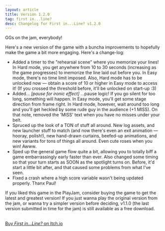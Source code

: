 ```yaml
---
layout: article
title: Version 1.2.0
tag: first in...line?
desc: Changelog for First in...Line? v1.2.0
---
```

GGs on the jam, everybody!

Here's a new version of the game with a buncha improvements to hopefully make the game a bit more engaging. Here's a change-log:

- Added a timer to the "rehearsal scene" where you memorize your lines! In Hard mode, you get anywhere from 10 to 30 seconds (increasing as the game progresses) to memorize the line laid out before you. In Easy mode, there's no time limit imposed. Also, Hard mode has to be unlocked now — obtain a score of 10 or higher in Easy mode to access it! (If you crossed the threshold before, it'll be unlocked on start-up :3)
- Added... *[pause for ironic effect]* ...pause logic! If you go silent for too long, something will happen. In Easy mode, you'll get some stage direction from frame right. In Hard mode, however, wait around too long and you'll get heckled by some rude guy in the audience (+1 MISS). On that note, removed the 'MISS' text when you have no misses under your belt.
- Spruced up the look of a TON of stuff all around. New log assets, and new launcher stuff to match (and now there's even an exit animation — hooray, polish!), new hand-drawn curtains, beefed-up animations, and new variants for tons of things all around. Even cute roses when you win! Awww.
- Sped up the general game flow quite a bit, allowing you to totally biff a game embarrassingly early faster than ever. Also changed some timing so that your turn starts as SOON as the spotlight turns on. Before, it'd start a little bit after, and that caused some problems from what I've seen.
- Fixed a crash where a high score variable wasn't being updated properly. Thanx Paul!

If you liked this game in the PlayJam, consider buying the game to get the latest and greatest version! If you just wanna play the original version from the jam, or wanna try a simpler version before deciding, v1.1.0 (the last version submitted in time for the jam) is still available as a free download.

<br>
<a href="https://stuffbyrae.itch.io/first-in-line" class="button">Buy <i>First in...Line?</i> on Itch.io</a>